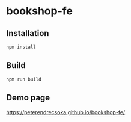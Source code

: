 # bookshop-fe

## Installation
```
npm install
```

## Build
```
npm run build
```

## Demo page

https://peterendrecsoka.github.io/bookshop-fe/
